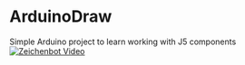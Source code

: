 # ArduinoDraw
 Simple Arduino project to learn working with J5 components
[![Zeichenbot Video](https://img.youtube.com/vi/N36yBHF6ZH4/0.jpg)](https://www.youtube.com/watch?v=N36yBHF6ZH4)
